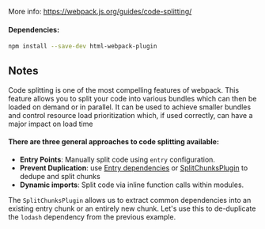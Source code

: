 More info: https://webpack.js.org/guides/code-splitting/

#### Dependencies:
```bash
npm install --save-dev html-webpack-plugin
```

## Notes
Code splitting is one of the most compelling features of webpack. This feature allows you to split your
code into various bundles which can then be loaded on demand or in parallel. It can be used to achieve smaller
bundles and control resource load prioritization which, if used correctly, can have a major impact on load time

#### There are three general approaches to code splitting available:
- **Entry Points**: Manually split code using `entry` configuration.
- **Prevent Duplication**: use [Entry dependencies](https://webpack.js.org/configuration/entry-context/#dependencies) or [SplitChunksPlugin](https://webpack.js.org/plugins/split-chunks-plugin/)
to dedupe and split chunks
- **Dynamic imports**: Split code via inline function calls within modules.


The `SplitChunksPlugin` allows us to extract common dependencies into an existing entry chunk or 
an entirely new chunk. Let's use this to de-duplicate the `lodash` dependency from the previous example.

